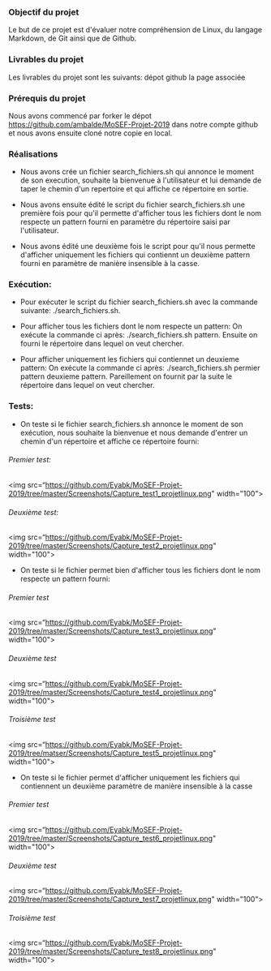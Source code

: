 ### Objectif du projet

Le but de ce projet est d'évaluer notre compréhension de Linux, du langage Markdown, de Git ainsi que de Github.

### Livrables du projet

Les livrables du projet sont les suivants:
dépot github
la page associée

### Prérequis du projet

Nous avons commencé par forker le dépot https://github.com/ambalde/MoSEF-Projet-2019 dans notre compte github et nous avons ensuite cloné notre copie en local.

### Réalisations

- Nous avons crée un fichier search_fichiers.sh qui annonce le moment de son execution, souhaite la bienvenue à l'utilisateur et lui demande de taper le chemin d'un repertoire et qui affiche ce répertoire en sortie.
 
- Nous avons ensuite édité le script du fichier search_fichiers.sh une première fois pour qu'il permette d'afficher tous les fichiers dont le nom respecte un pattern fourni en paramètre du répertoire saisi par l'utilisateur.

- Nous avons édité une deuxième fois le script pour qu'il nous permette d'afficher uniquement les fichiers qui contiennt un deuxième pattern fourni en paramètre de manière insensible à la casse.

### Exécution:

- Pour exécuter le script du fichier search_fichiers.sh avec la commande suivante: ./search_fichiers.sh.

- Pour afficher tous les fichiers dont le nom respecte un pattern:
On exécute la commande ci après: ./search_fichiers.sh pattern. Ensuite on fourni le répertoire dans lequel on veut chercher.

- Pour afficher uniquement les fichiers qui contiennet un deuxieme pattern:
On exécute la commande ci après: ./search_fichiers.sh permier pattern deuxieme pattern. Pareillement on fournit par la suite le répertoire dans lequel on veut chercher. 

### Tests:

- On teste si le fichier search_fichiers.sh annonce le moment de son exécution, nous souhaite la bienvenue et nous demande d'entrer un chemin d'un répertoire et affiche ce répertoire fourni:

###### Premier test:

<img src=“https://github.com/Eyabk/MoSEF-Projet-2019/tree/master/Screenshots/Capture_test1_projetlinux.png" width="100">

###### Deuxième test:

<img src=“https://github.com/Eyabk/MoSEF-Projet-2019/tree/master/Screenshots/Capture_test2_projetlinux.png" width="100">

- On teste si le fichier permet bien d'afficher tous les fichiers dont le nom respecte un pattern fourni:

###### Premier test

<img src=“https://github.com/Eyabk/MoSEF-Projet-2019/tree/master/Screenshots/Capture_test3_projetlinux.png" width="100">

###### Deuxième test

<img src=“https://github.com/Eyabk/MoSEF-Projet-2019/tree/master/Screenshots/Capture_test4_projetlinux.png" width="100">

###### Troisième test

<img src=“https://github.com/Eyabk/MoSEF-Projet-2019/tree/matser/Screenshots/Capture_test5_projetlinux.png" width="100">

- On teste si le fichier permet d'afficher uniquement les fichiers qui contiennent un deuxième paramètre de manière insensible à la casse

###### Premier test

<img src=“https://github.com/Eyabk/MoSEF-Projet-2019/tree/master/Screenshots/Capture_test6_projetlinux.png" width="100">

###### Deuxième test

<img src=“https://github.com/Eyabk/MoSEF-Projet-2019/tree/master/Screenshots/Capture_test7_projetlinux.png" width="100">

###### Troisième test

<img src=“https://github.com/Eyabk/MoSEF-Projet-2019/tree/master/Screenshots/Capture_test8_projetlinux.png" width="100">

